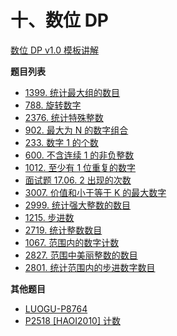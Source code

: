 # 十、数位 DP

[数位 DP v1.0 模板讲解](https://www.bilibili.com/video/BV1rS4y1s721/?t=19m36s&vd_source=bcdd242f87a3cb3f06e27d56adb96b54)

**题目列表**

- [1399. 统计最大组的数目](https://leetcode.cn/problems/count-largest-group/description/)
- [788. 旋转数字](https://leetcode.cn/problems/rotated-digits/description/)
- [2376. 统计特殊整数](https://leetcode.cn/problems/count-special-integers/description/)
- [902. 最大为 N 的数字组合](https://leetcode.cn/problems/numbers-at-most-n-given-digit-set/description/)
- [233. 数字 1 的个数](https://leetcode.cn/problems/number-of-digit-one/description/)
- [600. 不含连续 1 的非负整数](https://leetcode.cn/problems/non-negative-integers-without-consecutive-ones/description/)
- [1012. 至少有 1 位重复的数字](https://leetcode.cn/problems/numbers-with-repeated-digits/description/)
- [面试题 17.06. 2 出现的次数](https://leetcode.cn/problems/number-of-2s-in-range-lcci/description/)
- [3007. 价值和小于等于 K 的最大数字](https://leetcode.cn/problems/maximum-number-that-sum-of-the-prices-is-less-than-or-equal-to-k/description/)
- [2999. 统计强大整数的数目](https://leetcode.cn/problems/count-the-number-of-powerful-integers/description/)
- [1215. 步进数](https://leetcode.cn/problems/stepping-numbers/description/)
- [2719. 统计整数数目](https://leetcode.cn/problems/count-of-integers/description/)
- [1067. 范围内的数字计数](https://leetcode.cn/problems/digit-count-in-range/description/)
- [2827. 范围中美丽整数的数目](https://leetcode.cn/problems/number-of-beautiful-integers-in-the-range/description/)
- [2801. 统计范围内的步进数字数目](https://leetcode.cn/problems/count-stepping-numbers-in-range/description/)

**其他题目**

- [LUOGU-P8764](https://www.luogu.com.cn/problem/P8764)
- [P2518 [HAOI2010] 计数](https://www.luogu.com.cn/problem/P2518)
